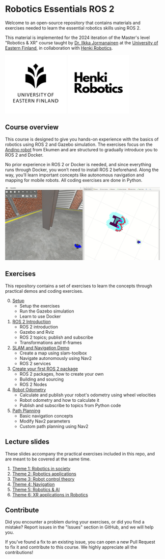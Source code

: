 # Robotics Essentials ROS 2

Welcome to an open-source repository that contains materials and exercises needed 
to learn the essential robotics skills using ROS 2. 

This material is implemented for the 2024 iteration of the Master's level "Robotics & XR" course taught by 
[Dr. Ilkka Jormanainen](https://www.linkedin.com/in/ilkka-jormanainen-5954441/) at the [University of Eastern Finland](https://www.uef.fi/en), in collaboration with [Henki Robotics](https://henkirobotics.com/).

[<img src="images/uef_logo.jpg" alt="UEF Logo" width="200" height="190"/>](https://www.uef.fi/en)
[<img src="images/henki_robotics_logo.png" alt="Henki Robotics Logo" width="200" height="190"/>](https://henkirobotics.com/)

## Course overview

This course is designed to give you hands-on experience with the basics of robotics using ROS 2 and Gazebo simulation. 
The exercises focus on the [Andino robot](https://github.com/Ekumen-OS/andino_gz/tree/humble) from Ekumen and are structured to gradually introduce you to ROS 2 and Docker.


No prior experience in ROS 2 or Docker is needed, and since everything runs through Docker, you won’t need to install ROS 2 beforehand. 
Along the way, you’ll learn important concepts like autonomous navigation and mapping for mobile robots.
All coding exercises are done in Python.

<img src="images/autonomous_navigation.gif" alt="drawing" width="1200"/>

## Exercises

This repository contains a set of exercises to learn the concepts through practical demos and coding exercises.

0. [Setup](0-setup)
    - Setup the exercises
    - Run the Gazebo simulation 
    - Learn to use Docker
1. [ROS 2 Introduction](1-ros_2_introduction)
    - ROS 2 introduction
    - Gazebo and Rviz
    - ROS 2 topics; publish and subscribe
    - Transformations and tf-frames
2. [SLAM and Navigation Demo](2-slam_and_navigation_demo)
    - Create a map using slam-toolbox
    - Navigate autonomously using Nav2
    - ROS 2 services
3. [Create your first ROS 2 package](3-create_ros_2_package)
    - ROS 2 packages, how to create your own
    - Building and sourcing
    - ROS 2 Nodes
4. [Robot Odometry](4-robot_odometry)
    - Calculate and publish your robot's odometry using wheel velocities
    - Robot odometry and how to calculate it
    - Publish and subscribe to topics from Python code
5. [Path Planning](5-path_planning)
    - Basic navigation concepts
    - Modify Nav2 parameters
    - Custom path planning using Nav2

## Lecture slides

These slides accompany the practical exercises included in this repo, and are meant to be covered at the same time.

1. [Theme 1: Robotics in society](lecture_slides/theme_1_robotics_in_society)
2. [Theme 2: Robotics applications](lecture_slides/theme_2_robotics_applications)
3. [Theme 3: Robot control theory](lecture_slides/theme_3_robot_control_theory)
4. [Theme 4: Navigation](lecture_slides/theme_4_navigation)
5. [Theme 5: Robotics & AI](lecture_slides/theme_5_robotics_ai)
6. [Theme 6: XR applications in Robotics](lecture_slides/theme_6_xr_applications_robotics)


## Contribute
Did you encounter a problem during your exercises, or did you find a mistake?
Report issues in the "Issues" section in GitHub, and we will help you.

If you've found a fix to an existing issue, you can open a new Pull Request to fix it and contribute to this course.
We highly appreciate all the contributions!